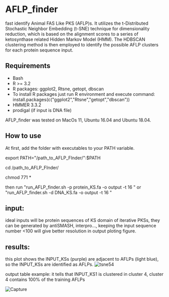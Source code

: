 # AFLP_finder
fast identify Animal FAS Like PKS (AFLP)s. 
It utilizes the t-Distributed Stochastic Neighbor Embedding (t-SNE) technique for dimensionality reduction, which is based on the alignment scores to a series of ketosynthase related Hidden Markov Model (HMM). The HDBSCAN clustering method is then employed to identify the possible AFLP clusters for each protein sequence input.

## Requirements
* Bash
* R >= 3.2
* R packages: ggplot2, Rtsne, getopt, dbscan
* To install R packages just run R environment and execute command:
install.packages(c("ggplot2","Rtsne","getopt","dbscan"))
* HMMER 3.3.2
* prodigal   (if input is DNA file)




AFLP_finder was tested on MacOs 11, Ubuntu 16.04 and Ubuntu 18.04.

## How to use
At first, add the folder with executables to your PATH variable.

export PATH="/path_to_AFLP_FInder/":$PATH

cd /path_to_AFLP_FInder/

chmod 771 *

then run "run_AFLP_finder.sh -p protein_KS.fa -o output -t 16 "  or "run_AFLP_finder.sh -d DNA_KS.fa -o output -t 16 "

## input:
ideal inputs will be protein sequences of KS domain of iterative PKSs, they can be generated by antiSMASH, interpro..., keeping the input sequence number <100 will give better resolution in output ploting figure.
## results:
this plot shows the INPUT_KSs (purple) are adjacent to AFLPs (light blue),  so the INPUT_KSs are identified as AFLPs.
![tsne54](https://user-images.githubusercontent.com/52417798/231541965-086593ed-edc0-4f04-be00-dcdba9387a55.png)


output table example: it tells that INPUT_KS1 is clustered in cluster 4, cluster 4 contains 100% of the training AFLPs

![Capture](https://user-images.githubusercontent.com/52417798/231544396-0c8b1ea5-bd71-4c32-b5bc-76c3eb98ef97.PNG)
